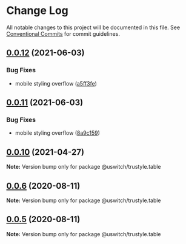 # Change Log

All notable changes to this project will be documented in this file.
See [Conventional Commits](https://conventionalcommits.org) for commit guidelines.

## [0.0.12](https://github.com/uswitch/trustyle/compare/@uswitch/trustyle.table@0.0.10...@uswitch/trustyle.table@0.0.12) (2021-06-03)


### Bug Fixes

* mobile styling overflow ([a5ff3fe](https://github.com/uswitch/trustyle/commit/a5ff3fe))





## [0.0.11](https://github.com/uswitch/trustyle/compare/@uswitch/trustyle.table@0.0.10...@uswitch/trustyle.table@0.0.11) (2021-06-03)


### Bug Fixes

* mobile styling overflow ([8a9c159](https://github.com/uswitch/trustyle/commit/8a9c159))





## [0.0.10](https://github.com/uswitch/trustyle/compare/@uswitch/trustyle.table@0.0.9...@uswitch/trustyle.table@0.0.10) (2021-04-27)

**Note:** Version bump only for package @uswitch/trustyle.table





## [0.0.6](https://github.com/uswitch/trustyle/compare/@uswitch/trustyle.table@0.0.5...@uswitch/trustyle.table@0.0.6) (2020-08-11)

**Note:** Version bump only for package @uswitch/trustyle.table





## [0.0.5](https://github.com/uswitch/trustyle/compare/@uswitch/trustyle.table@0.0.4...@uswitch/trustyle.table@0.0.5) (2020-08-11)

**Note:** Version bump only for package @uswitch/trustyle.table
